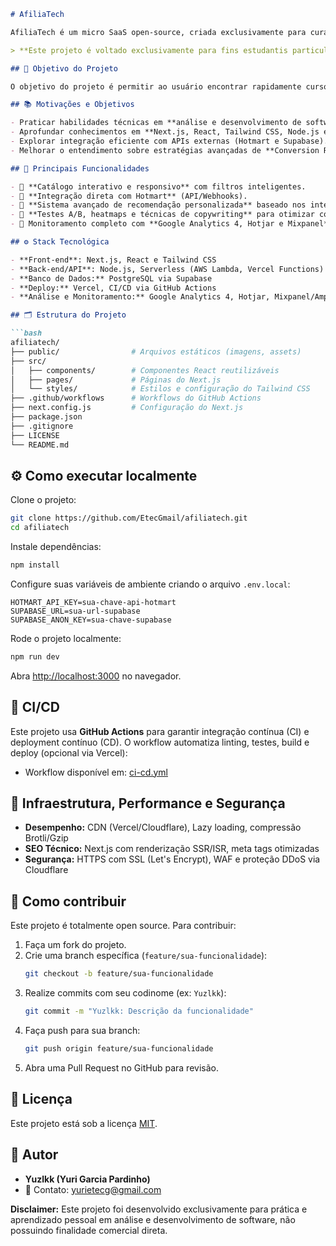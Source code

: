 

```markdown
# AfiliaTech

AfiliaTech é um micro SaaS open-source, criada exclusivamente para curadoria e recomendação personalizada de produtos digitais de tecnologia, afiliados à Hotmart (E talvez outras plataformas do mesmo serviço).

> **Este projeto é voltado exclusivamente para fins estudantis particulares, desenvolvido por mim para praticar e aprimorar conhecimentos em análise, arquitetura e desenvolvimento de software.**

## 🎯 Objetivo do Projeto

O objetivo do projeto é permitir ao usuário encontrar rapidamente cursos, e-books, softwares e outros produtos digitais tecnológicos afiliados à Hotmart, oferecendo recomendações personalizadas baseadas nos interesses individuais dos usuários, garantindo uma experiência altamente eficaz e otimizada para conversão.

## 📚 Motivações e Objetivos

- Praticar habilidades técnicas em **análise e desenvolvimento de software**.
- Aprofundar conhecimentos em **Next.js, React, Tailwind CSS, Node.js e Serverless**.
- Explorar integração eficiente com APIs externas (Hotmart e Supabase).
- Melhorar o entendimento sobre estratégias avançadas de **Conversion Rate Optimization (CRO)**.

## 🚀 Principais Funcionalidades

- 🔹 **Catálogo interativo e responsivo** com filtros inteligentes.
- 🔹 **Integração direta com Hotmart** (API/Webhooks).
- 🔹 **Sistema avançado de recomendação personalizada** baseado nos interesses do usuário.
- 🔹 **Testes A/B, heatmaps e técnicas de copywriting** para otimizar conversões.
- 🔹 Monitoramento completo com **Google Analytics 4, Hotjar e Mixpanel**.

## ⚙️ Stack Tecnológica

- **Front-end**: Next.js, React e Tailwind CSS
- **Back-end/API**: Node.js, Serverless (AWS Lambda, Vercel Functions)
- **Banco de Dados:** PostgreSQL via Supabase
- **Deploy:** Vercel, CI/CD via GitHub Actions
- **Análise e Monitoramento:** Google Analytics 4, Hotjar, Mixpanel/Amplitude

## 🗂️ Estrutura do Projeto

```bash
afiliatech/
├── public/                # Arquivos estáticos (imagens, assets)
├── src/
│   ├── components/        # Componentes React reutilizáveis
│   ├── pages/             # Páginas do Next.js
│   └── styles/            # Estilos e configuração do Tailwind CSS
├── .github/workflows      # Workflows do GitHub Actions
├── next.config.js         # Configuração do Next.js
├── package.json
├── .gitignore
├── LICENSE
└── README.md
```

## ⚙️ Como executar localmente

Clone o projeto:

```bash
git clone https://github.com/EtecGmail/afiliatech.git
cd afiliatech
```

Instale dependências:

```bash
npm install
```

Configure suas variáveis de ambiente criando o arquivo `.env.local`:

```env
HOTMART_API_KEY=sua-chave-api-hotmart
SUPABASE_URL=sua-url-supabase
SUPABASE_ANON_KEY=sua-chave-supabase
```

Rode o projeto localmente:

```bash
npm run dev
```

Abra [http://localhost:3000](http://localhost:3000) no navegador.

## 🚀 CI/CD

Este projeto usa **GitHub Actions** para garantir integração contínua (CI) e deployment contínuo (CD). O workflow automatiza linting, testes, build e deploy (opcional via Vercel):

- Workflow disponível em: [ci-cd.yml](.github/workflows/ci-cd.yml)

## 📌 Infraestrutura, Performance e Segurança

- **Desempenho:** CDN (Vercel/Cloudflare), Lazy loading, compressão Brotli/Gzip
- **SEO Técnico:** Next.js com renderização SSR/ISR, meta tags otimizadas
- **Segurança:** HTTPS com SSL (Let's Encrypt), WAF e proteção DDoS via Cloudflare

## 🤝 Como contribuir

Este projeto é totalmente open source. Para contribuir:

1. Faça um fork do projeto.
2. Crie uma branch específica (`feature/sua-funcionalidade`):
   ```bash
   git checkout -b feature/sua-funcionalidade
   ```
3. Realize commits com seu codinome (ex: `Yuzlkk`):
   ```bash
   git commit -m "Yuzlkk: Descrição da funcionalidade"
   ```
4. Faça push para sua branch:
   ```bash
   git push origin feature/sua-funcionalidade
   ```
4. Abra uma Pull Request no GitHub para revisão.

## 📜 Licença

Este projeto está sob a licença [MIT](LICENSE).


## 🚀 Autor

- **Yuzlkk (Yuri Garcia Pardinho)**
- 📧 Contato: [yurietecg@gmail.com](mailto:yurietecg@gmail.com)


**Disclaimer:** Este projeto foi desenvolvido exclusivamente para prática e aprendizado pessoal em análise e desenvolvimento de software, não possuindo finalidade comercial direta.
```
